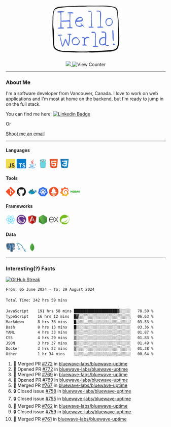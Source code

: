 <div align="center">
    <img src="./img/hello_world.webp" height="200px" width="">
    <div>
        <a href="https://www.linkedin.com/in/ajhollid">
            <img src="https://img.shields.io/badge/LinkedIn-blue"/>
        </a>
        <img src="https://komarev.com/ghpvc/?username=ajhollid&color=yellow" alt="View Counter">
    </div>
</div>

---

### About Me

I'm a software developer from Vancouver, Canada. I love to work on web applications and I'm most at home on the backend, but I'm ready to jump in on the full stack.

You can find me here: [![Linkedin Badge](https://img.shields.io/badge/-ajhollid-blue?style=flat&logo=Linkedin&logoColor=white)](https://www.linkedin.com/in/ajhollid)

Or

[Shoot me an email](mailto:ajhollid@gmail.com)

---

#### Languages

<div>
    <img src="./img/devicons/javascript-original.svg" width=30 height=30 alt="JavaScript">
    <img src="/img/devicons/typescript-original.svg" width=30 height=30 alt="TypeScript">
    <img src="./img/devicons/java-original.svg" width=30 height=30 alt="Java">
    <img src="./img/devicons/go-original.svg" width=30 height=30 alt="Golang">
    <img src="./img/devicons/html5-original.svg" width=30 height=30 alt="HTML 5">
    <img src="./img/devicons/css3-original.svg" width=30 height=30 alt="CSS 3">
</div>

#### Tools

<div>
    <img src="./img/devicons/git-original.svg" width=30 height=30 alt="Git">
    <img src="./img/devicons/github-original.svg" width=30 height=30 alt="Github">
    <img src="./img/devicons/docker-original.svg" width=30 
    height=30 alt="Docker">
    <img src="./img/devicons/kubernetes-original.svg" width=30 height=30 alt="K8">
    <img src="./img/devicons/prometheus-original.svg" width=30 height=30 alt="Prometheus">
    <img src="./img/devicons/grafana-original.svg" width=30 height=30 alt="Grafana">
    <img src="./img/devicons/nginx-original.svg" width=30 height=30 alt="Nginx">
</div>

#### Frameworks

<div>
    <img src="./img/devicons/react-original.svg" width=30 height=30 alt="React">
    <img src="./img/devicons/gatsby-original.svg" width=30 height=30 alt="Gatsby">
    <img src="./img/devicons/angularjs-original.svg" width=30 height=30 alt="AngularJS">
    <img src="./img/devicons/nodejs-original.svg" width=30 height=30 alt="NodeJS">
    <img src="./img/devicons/express-original.svg" width=30 height=30 alt="Express">
    <img src="./img/devicons/spring-original.svg" width=30 height=30 alt="Spring">
</div>

#### Data

<div>
    <img src="./img/devicons/postgresql-original.svg" width=30 height=30 alt="Postgresql">
    <img src="./img/devicons/mysql-original.svg" width=30 height=30 alt="Mysql">
    <img src="./img/devicons/mongodb-original.svg" width=30 height=30 alt="MongoDB">
</div>

---

### Interesting(?) Facts

[![GitHub Streak](http://github-readme-streak-stats.herokuapp.com?user=ajhollid)](https://git.io/streak-stats)

 <!--START_SECTION:waka-->

```txt
From: 05 June 2024 - To: 29 August 2024

Total Time: 242 hrs 59 mins

JavaScript    191 hrs 58 mins ███████████████████▓░░░░░   78.50 %
TypeScript    16 hrs 12 mins  █▓░░░░░░░░░░░░░░░░░░░░░░░   06.63 %
Markdown      8 hrs 38 mins   █░░░░░░░░░░░░░░░░░░░░░░░░   03.53 %
Bash          8 hrs 13 mins   █░░░░░░░░░░░░░░░░░░░░░░░░   03.36 %
YAML          4 hrs 33 mins   ▒░░░░░░░░░░░░░░░░░░░░░░░░   01.87 %
CSS           4 hrs 29 mins   ▒░░░░░░░░░░░░░░░░░░░░░░░░   01.83 %
JSON          3 hrs 37 mins   ▒░░░░░░░░░░░░░░░░░░░░░░░░   01.49 %
Docker        3 hrs 22 mins   ▒░░░░░░░░░░░░░░░░░░░░░░░░   01.38 %
Other         1 hr 34 mins    ░░░░░░░░░░░░░░░░░░░░░░░░░   00.64 %
```

<!--END_SECTION:waka-->


<!--START_SECTION:activity-->
1. 🎉 Merged PR [#772](https://github.com/bluewave-labs/bluewave-uptime/pull/772) in [bluewave-labs/bluewave-uptime](https://github.com/bluewave-labs/bluewave-uptime)
2. 💪 Opened PR [#772](https://github.com/bluewave-labs/bluewave-uptime/pull/772) in [bluewave-labs/bluewave-uptime](https://github.com/bluewave-labs/bluewave-uptime)
3. 🎉 Merged PR [#769](https://github.com/bluewave-labs/bluewave-uptime/pull/769) in [bluewave-labs/bluewave-uptime](https://github.com/bluewave-labs/bluewave-uptime)
4. 💪 Opened PR [#769](https://github.com/bluewave-labs/bluewave-uptime/pull/769) in [bluewave-labs/bluewave-uptime](https://github.com/bluewave-labs/bluewave-uptime)
5. 🎉 Merged PR [#767](https://github.com/bluewave-labs/bluewave-uptime/pull/767) in [bluewave-labs/bluewave-uptime](https://github.com/bluewave-labs/bluewave-uptime)
6. 🔒 Closed issue [#758](https://github.com/bluewave-labs/bluewave-uptime/issues/758) in [bluewave-labs/bluewave-uptime](https://github.com/bluewave-labs/bluewave-uptime)
7. 🔒 Closed issue [#755](https://github.com/bluewave-labs/bluewave-uptime/issues/755) in [bluewave-labs/bluewave-uptime](https://github.com/bluewave-labs/bluewave-uptime)
8. 🎉 Merged PR [#762](https://github.com/bluewave-labs/bluewave-uptime/pull/762) in [bluewave-labs/bluewave-uptime](https://github.com/bluewave-labs/bluewave-uptime)
9. 🔒 Closed issue [#759](https://github.com/bluewave-labs/bluewave-uptime/issues/759) in [bluewave-labs/bluewave-uptime](https://github.com/bluewave-labs/bluewave-uptime)
10. 🎉 Merged PR [#761](https://github.com/bluewave-labs/bluewave-uptime/pull/761) in [bluewave-labs/bluewave-uptime](https://github.com/bluewave-labs/bluewave-uptime)
<!--END_SECTION:activity-->

